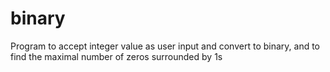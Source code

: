 # binary
Program to accept integer value as user input and convert to binary, and to find the maximal number of zeros surrounded by 1s
